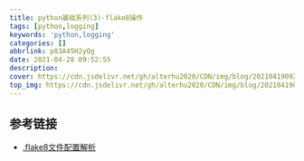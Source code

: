 ```yaml
---
title: python基础系列(3)-flake8操作
tags: [python,logging]
keywords: 'python,logging'
categories: []
abbrlink: p83A45H2yQg
date: 2021-04-28 09:52:55
description:
cover: https://cdn.jsdelivr.net/gh/alterhu2020/CDN/img/blog/20210419092310.png
top_img: https://cdn.jsdelivr.net/gh/alterhu2020/CDN/img/blog/20210419092310.png
---
```


## 参考链接

- [.flake8文件配置解析](https://gist.github.com/krnd/1f3fb6c05af365977e486c47cb7b4a72)